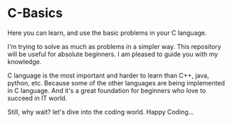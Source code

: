 # C-Basics
Here you can learn, and use the basic problems in your C language.

I'm trying to solve as much as problems in a simpler way.
This repository will be useful for absolute beginners.
I am pleased to guide you with my knowledge.

C language is the most important and harder to learn than C++, java, python, etc.
Because some of the other languages are being implemented in C language.
And it's a great foundation for beginners who love to succeed in IT world.


Still, why wait? let's dive into the coding world.  Happy Coding...
